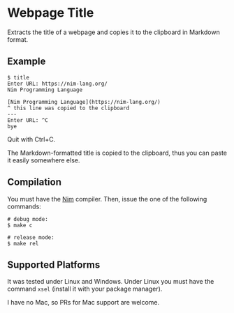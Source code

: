 # Webpage Title

Extracts the title of a webpage and copies it
to the clipboard in Markdown format.

## Example

```console
$ title
Enter URL: https://nim-lang.org/
Nim Programming Language

[Nim Programming Language](https://nim-lang.org/)
^ this line was copied to the clipboard
---
Enter URL: ^C
bye
```

Quit with Ctrl+C.

The Markdown-formatted title is copied to the clipboard,
thus you can paste it easily somewhere else.

## Compilation

You must have the [Nim](https://nim-lang.org/) compiler.
Then, issue the one of the following commands:

```console
# debug mode:
$ make c

# release mode:
$ make rel
```

## Supported Platforms

It was tested under Linux and Windows. Under Linux
you must have the command `xsel` (install it with your
package manager).

I have no Mac, so PRs for Mac support are welcome.

